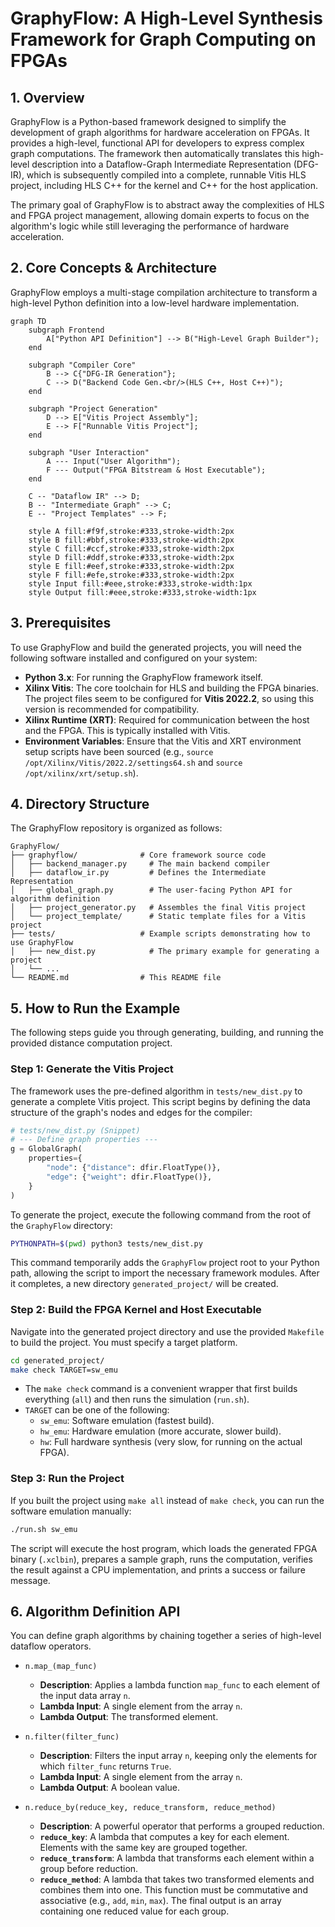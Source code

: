 # GraphyFlow: A High-Level Synthesis Framework for Graph Computing on FPGAs

## 1\. Overview

GraphyFlow is a Python-based framework designed to simplify the development of graph algorithms for hardware acceleration on FPGAs. It provides a high-level, functional API for developers to express complex graph computations. The framework then automatically translates this high-level description into a Dataflow-Graph Intermediate Representation (DFG-IR), which is subsequently compiled into a complete, runnable Vitis HLS project, including HLS C++ for the kernel and C++ for the host application.

The primary goal of GraphyFlow is to abstract away the complexities of HLS and FPGA project management, allowing domain experts to focus on the algorithm's logic while still leveraging the performance of hardware acceleration.

## 2\. Core Concepts & Architecture

GraphyFlow employs a multi-stage compilation architecture to transform a high-level Python definition into a low-level hardware implementation.

```mermaid
graph TD
    subgraph Frontend
        A["Python API Definition"] --> B("High-Level Graph Builder");
    end

    subgraph "Compiler Core"
        B --> C{"DFG-IR Generation"};
        C --> D("Backend Code Gen.<br/>(HLS C++, Host C++)");
    end

    subgraph "Project Generation"
        D --> E["Vitis Project Assembly"];
        E --> F["Runnable Vitis Project"];
    end

    subgraph "User Interaction"
        A --- Input("User Algorithm");
        F --- Output("FPGA Bitstream & Host Executable");
    end

    C -- "Dataflow IR" --> D;
    B -- "Intermediate Graph" --> C;
    E -- "Project Templates" --> F;

    style A fill:#f9f,stroke:#333,stroke-width:2px
    style B fill:#bbf,stroke:#333,stroke-width:2px
    style C fill:#ccf,stroke:#333,stroke-width:2px
    style D fill:#ddf,stroke:#333,stroke-width:2px
    style E fill:#eef,stroke:#333,stroke-width:2px
    style F fill:#efe,stroke:#333,stroke-width:2px
    style Input fill:#eee,stroke:#333,stroke-width:1px
    style Output fill:#eee,stroke:#333,stroke-width:1px
```

## 3\. Prerequisites

To use GraphyFlow and build the generated projects, you will need the following software installed and configured on your system:

  * **Python 3.x**: For running the GraphyFlow framework itself.
  * **Xilinx Vitis**: The core toolchain for HLS and building the FPGA binaries. The project files seem to be configured for **Vitis 2022.2**, so using this version is recommended for compatibility.
  * **Xilinx Runtime (XRT)**: Required for communication between the host and the FPGA. This is typically installed with Vitis.
  * **Environment Variables**: Ensure that the Vitis and XRT environment setup scripts have been sourced (e.g., `source /opt/Xilinx/Vitis/2022.2/settings64.sh` and `source /opt/xilinx/xrt/setup.sh`).

## 4\. Directory Structure

The GraphyFlow repository is organized as follows:

```
GraphyFlow/
├── graphyflow/              # Core framework source code
│   ├── backend_manager.py     # The main backend compiler
│   ├── dataflow_ir.py         # Defines the Intermediate Representation
│   ├── global_graph.py        # The user-facing Python API for algorithm definition
│   ├── project_generator.py   # Assembles the final Vitis project
│   └── project_template/      # Static template files for a Vitis project
├── tests/                   # Example scripts demonstrating how to use GraphyFlow
│   ├── new_dist.py            # The primary example for generating a project
│   └── ...
└── README.md                # This README file
```

## 5\. How to Run the Example

The following steps guide you through generating, building, and running the provided distance computation project.

### Step 1: Generate the Vitis Project

The framework uses the pre-defined algorithm in `tests/new_dist.py` to generate a complete Vitis project. This script begins by defining the data structure of the graph's nodes and edges for the compiler:

```python
# tests/new_dist.py (Snippet)
# --- Define graph properties ---
g = GlobalGraph(
    properties={
        "node": {"distance": dfir.FloatType()},
        "edge": {"weight": dfir.FloatType()},
    }
)
```

To generate the project, execute the following command from the root of the `GraphyFlow` directory:

```bash
PYTHONPATH=$(pwd) python3 tests/new_dist.py
```

This command temporarily adds the `GraphyFlow` project root to your Python path, allowing the script to import the necessary framework modules. After it completes, a new directory `generated_project/` will be created.

### Step 2: Build the FPGA Kernel and Host Executable

Navigate into the generated project directory and use the provided `Makefile` to build the project. You must specify a target platform.

```bash
cd generated_project/
make check TARGET=sw_emu
```

  * The `make check` command is a convenient wrapper that first builds everything (`all`) and then runs the simulation (`run.sh`).
  * `TARGET` can be one of the following:
      * `sw_emu`: Software emulation (fastest build).
      * `hw_emu`: Hardware emulation (more accurate, slower build).
      * `hw`: Full hardware synthesis (very slow, for running on the actual FPGA).

### Step 3: Run the Project

If you built the project using `make all` instead of `make check`, you can run the software emulation manually:

```bash
./run.sh sw_emu
```

The script will execute the host program, which loads the generated FPGA binary (`.xclbin`), prepares a sample graph, runs the computation, verifies the result against a CPU implementation, and prints a success or failure message.

## 6\. Algorithm Definition API

You can define graph algorithms by chaining together a series of high-level dataflow operators.

  * `n.map_(map_func)`

      * **Description**: Applies a lambda function `map_func` to each element of the input data array `n`.
      * **Lambda Input**: A single element from the array `n`.
      * **Lambda Output**: The transformed element.

  * `n.filter(filter_func)`

      * **Description**: Filters the input array `n`, keeping only the elements for which `filter_func` returns `True`.
      * **Lambda Input**: A single element from the array `n`.
      * **Lambda Output**: A boolean value.

  * `n.reduce_by(reduce_key, reduce_transform, reduce_method)`

      * **Description**: A powerful operator that performs a grouped reduction.
      * **`reduce_key`**: A lambda that computes a key for each element. Elements with the same key are grouped together.
      * **`reduce_transform`**: A lambda that transforms each element within a group before reduction.
      * **`reduce_method`**: A lambda that takes two transformed elements and combines them into one. This function must be commutative and associative (e.g., `add`, `min`, `max`). The final output is an array containing one reduced value for each group.
